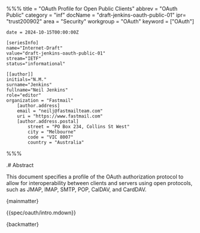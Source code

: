 %%%
    title = "OAuth Profile for Open Public Clients"
    abbrev = "OAuth Public"
    category = "inf"
    docName = "draft-jenkins-oauth-public-01"
    ipr= "trust200902"
    area = "Security"
    workgroup = "OAuth"
    keyword = ["OAuth"]

    date = 2024-10-15T00:00:00Z

    [seriesInfo]
    name="Internet-Draft"
    value="draft-jenkins-oauth-public-01"
    stream="IETF"
    status="informational"

    [[author]]
    initials="N.M."
    surname="Jenkins"
    fullname="Neil Jenkins"
    role="editor"
    organization = "Fastmail"
        [author.address]
        email = "neilj@fastmailteam.com"
        uri = "https://www.fastmail.com"
        [author.address.postal]
            street = "PO Box 234, Collins St West"
            city = "Melbourne"
            code = "VIC 8007"
            country = "Australia"
%%%

.# Abstract

This document specifies a profile of the OAuth authorization protocol to allow for interoperability between clients and servers using open protocols, such as JMAP, IMAP, SMTP, POP, CalDAV, and CardDAV.

{mainmatter}

{{spec/oauth/intro.mdown}}

{backmatter}
